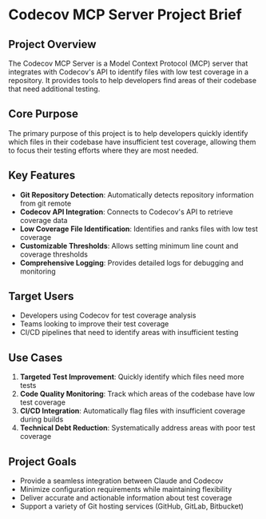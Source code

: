 # Codecov MCP Server Project Brief

## Project Overview
The Codecov MCP Server is a Model Context Protocol (MCP) server that integrates with Codecov's API to identify files with low test coverage in a repository. It provides tools to help developers find areas of their codebase that need additional testing.

## Core Purpose
The primary purpose of this project is to help developers quickly identify which files in their codebase have insufficient test coverage, allowing them to focus their testing efforts where they are most needed.

## Key Features
- **Git Repository Detection**: Automatically detects repository information from git remote
- **Codecov API Integration**: Connects to Codecov's API to retrieve coverage data
- **Low Coverage File Identification**: Identifies and ranks files with low test coverage
- **Customizable Thresholds**: Allows setting minimum line count and coverage thresholds
- **Comprehensive Logging**: Provides detailed logs for debugging and monitoring

## Target Users
- Developers using Codecov for test coverage analysis
- Teams looking to improve their test coverage
- CI/CD pipelines that need to identify areas with insufficient testing

## Use Cases
1. **Targeted Test Improvement**: Quickly identify which files need more tests
2. **Code Quality Monitoring**: Track which areas of the codebase have low test coverage
3. **CI/CD Integration**: Automatically flag files with insufficient coverage during builds
4. **Technical Debt Reduction**: Systematically address areas with poor test coverage

## Project Goals
- Provide a seamless integration between Claude and Codecov
- Minimize configuration requirements while maintaining flexibility
- Deliver accurate and actionable information about test coverage
- Support a variety of Git hosting services (GitHub, GitLab, Bitbucket)
